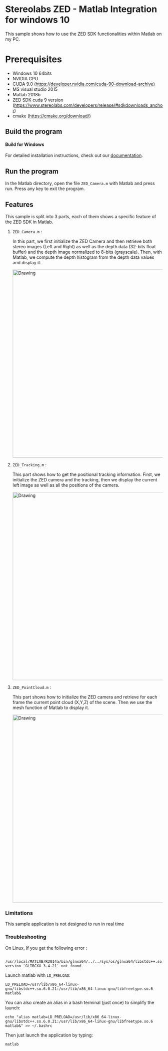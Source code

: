 # Stereolabs ZED - Matlab Integration for windows 10 

This sample shows how to use the ZED SDK functionalities within Matlab on my PC.


# Prerequisites

- Windows 10 64bits 
- NVIDIA GPU 
- CUDA 9.0 (https://developer.nvidia.com/cuda-90-download-archive)
- MS visual studio 2015
- Matlab 2018b
- ZED SDK cuda 9 version (https://www.stereolabs.com/developers/release/#sdkdownloads_anchor) 
- cmake (https://cmake.org/download/)


## Build the program

#### Build for Windows

For detailed installation instructions, check out our [documentation](https://www.stereolabs.com/documentation/integrations/matlab/getting-started.html).


## Run the program
In the Matlab directory, open the file `ZED_Camera.m` with Matlab and press run. Press any key to exit the program.

## Features

This sample is split into 3 parts, each of them shows a specific feature of the ZED SDK in Matlab.

1. `ZED_Camera.m` :

	In this part, we first initialize the ZED Camera and then retrieve both stereo images (Left and Right) as well as the depth data (32-bits float buffer) and the depth image normalized to 8-bits (grayscale). Then, with Matlab, we compute the depth histogram from the depth data values and display it.

	<img src="ZED_Camera.png" alt="Drawing" style="width: 600px;"/>

2. `ZED_Tracking.m` :

	This part shows how to get the positional tracking information. First, we initialize the ZED camera and the tracking, then we display the current left image as well as all the positions of the camera.

	<img src="ZED_Tracking.png" alt="Drawing" style="width: 600px;"/>

3. `ZED_PointCloud.m` :

	This part shows how to initialize the ZED camera and retrieve for each frame the current point cloud (X,Y,Z) of the scene. Then we use the mesh function of Matlab to display it.

	<img src="ZED_PointCloud.png" alt="Drawing" style="width: 600px;"/>

### Limitations
This sample application is not designed to run in real time


### Troubleshooting
On Linux, If you get the following error :

     /usr/local/MATLAB/R2014a/bin/glnxa64/../../sys/os/glnxa64/libstdc++.so.6: version `GLIBCXX_3.4.21` not found

Launch matlab with `LD_PRELOAD`:

    LD_PRELOAD=/usr/lib/x86_64-linux-gnu/libstdc++.so.6.0.21:/usr/lib/x86_64-linux-gnu/libfreetype.so.6 matlab&

You can also create an alias in a bash terminal (just once) to simplify the launch:

    echo "alias matlab=LD_PRELOAD=/usr/lib/x86_64-linux-gnu/libstdc++.so.6.0.21:/usr/lib/x86_64-linux-gnu/libfreetype.so.6 matlab&" >> ~/.bashrc

Then just launch the application by typing:

    matlab

